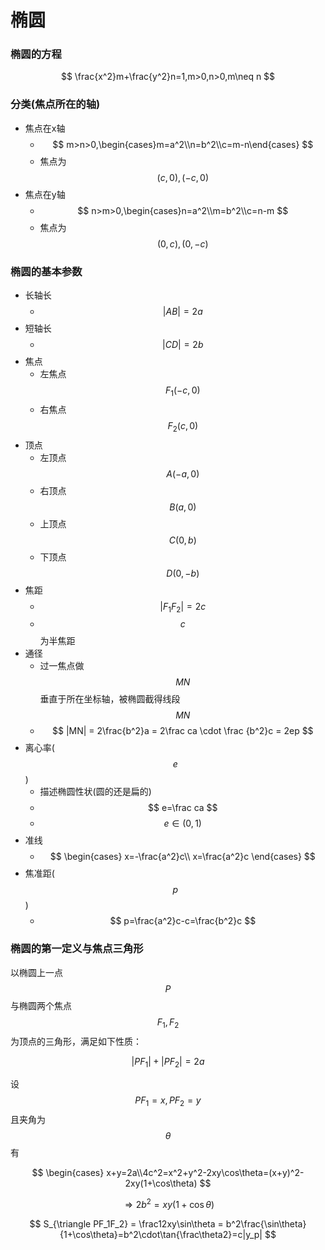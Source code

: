 # 椭圆

### 椭圆的方程
$$ \frac{x^2}m+\frac{y^2}n=1,m>0,n>0,m\neq n $$

### 分类(焦点所在的轴)

* 焦点在x轴
    * $$ m>n>0,\begin{cases}m=a^2\\n=b^2\\c=m-n\end{cases} $$
    * 焦点为 $$ (c,0),(-c,0) $$
* 焦点在y轴
    * $$ n>m>0,\begin{cases}n=a^2\\m=b^2\\c=n-m $$
    * 焦点为 $$ (0,c),(0,-c) $$

### 椭圆的基本参数

* 长轴长
    * $$ |AB| = 2a $$
* 短轴长
    * $$ |CD| = 2b $$
* 焦点
    * 左焦点 $$ F_1(-c,0) $$
    * 右焦点 $$ F_2(c,0) $$
* 顶点
    * 左顶点 $$ A(-a,0) $$
    * 右顶点 $$ B(a,0) $$
    * 上顶点 $$ C(0,b) $$
    * 下顶点 $$ D(0,-b) $$
* 焦距
    * $$ |F_1F_2| = 2c $$
    * $$ c $$ 为半焦距
* 通径
    * 过一焦点做 $$ MN $$ 垂直于所在坐标轴，被椭圆截得线段 $$ MN $$
    * $$ |MN| = 2\frac{b^2}a =  2\frac ca \cdot \frac {b^2}c = 2ep $$
* 离心率( $$e$$ )
    * 描述椭圆性状(圆的还是扁的)
    * $$ e=\frac ca $$
    * $$ e \in (0,1) $$
* 准线
    * $$ \begin{cases} x=-\frac{a^2}c\\ x=\frac{a^2}c \end{cases} $$
* 焦准距( $$p$$ )
    * $$ p=\frac{a^2}c-c=\frac{b^2}c $$

### 椭圆的第一定义与焦点三角形

以椭圆上一点 $$ P $$ 与椭圆两个焦点 $$F_1,F_2$$ 为顶点的三角形，满足如下性质：

$$ |PF_1| + |PF_2| = 2a $$

设 $$ PF_1 = x, PF_2 = y $$ 且夹角为 $$ \theta $$ 有

$$ \begin{cases} x+y=2a\\4c^2=x^2+y^2-2xy\cos\theta=(x+y)^2-2xy(1+\cos\theta) $$

$$ \Rightarrow 2b^2=xy(1+\cos\theta) $$

$$ S_{\triangle PF_1F_2} = \frac12xy\sin\theta = b^2\frac{\sin\theta}{1+\cos\theta}=b^2\cdot\tan{\frac\theta2}=c|y_p| $$
